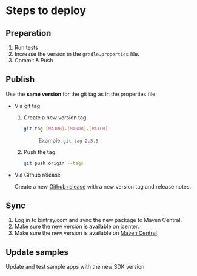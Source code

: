 # Steps to deploy
## Preparation
1. Run tests
3. Increase the version in the `gradle.properties` file.
4. Commit & Push
## Publish
Use the **same version** for the git tag as in the properties file.
- Via git tag
    1. Create a new version tag.
       ```bash
       git tag [MAJOR].[MINOR].[PATCH]
       ```
       > Example: `git tag 2.5.5`
    2. Push the tag.
       ```bash
       git push origin --tags
       ```
- Via Github release 

  Create a new [Github release](https://github.com/configcat/java-sdk/releases) with a new version tag and release notes.

## Sync
1. Log in to bintray.com and sync the new package to Maven Central.
2. Make sure the new version is available on [jcenter](https://bintray.com/configcat/releases/configcat-java-client).
2. Make sure the new version is available on [Maven Central](https://search.maven.org/artifact/com.configcat/configcat-java-client).

## Update samples
Update and test sample apps with the new SDK version.
